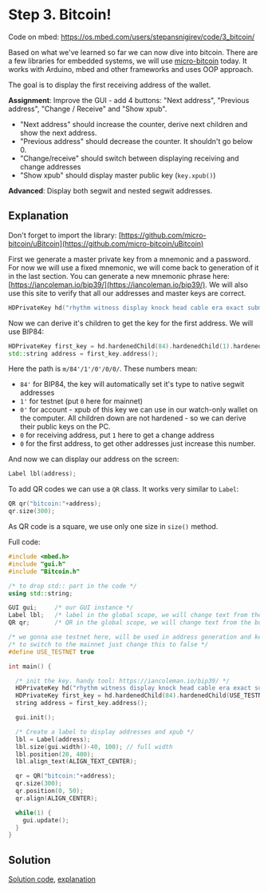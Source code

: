 # Step 3. Bitcoin!

Code on mbed: https://os.mbed.com/users/stepansnigirev/code/3_bitcoin/

Based on what we've learned so far we can now dive into bitcoin. There are a few libraries for embedded systems, we will use [micro-bitcoin](https://github.com/micro-bitcoin/uBitcoin) today. It works with Arduino, mbed and other frameworks and uses OOP approach.

The goal is to display the first receiving address of the wallet.

**Assignment**: Improve the GUI - add 4 buttons: "Next address", "Previous address", "Change / Receive" and "Show xpub".
- "Next address" should increase the counter, derive next children and show the next address.
- "Previous address" should decrease the counter. It shouldn't go below 0.
- "Change/receive" should switch between displaying receiving and change addresses
- "Show xpub" should display master public key (`key.xpub()`)

**Advanced**: Display both segwit and nested segwit addresses.

## Explanation

Don't forget to import the library: [https://github.com/micro-bitcoin/uBitcoin](https://github.com/micro-bitcoin/uBitcoin)

First we generate a master private key from a mnemonic and a password. For now we will use a fixed mnemonic, we will come back to generation of it in the last section. You can generate a new mnemonic phrase here: [https://iancoleman.io/bip39/](https://iancoleman.io/bip39/). We will also use this site to verify that all our addresses and master keys are correct.

```cpp
HDPrivateKey hd("rhythm witness display knock head cable era exact submit boost exile seek topic pool sound", "my secret password");
```

Now we can derive it's children to get the key for the first address. We will use BIP84:

```cpp
HDPrivateKey first_key = hd.hardenedChild(84).hardenedChild(1).hardenedChild(0).child(0).child(0);
std::string address = first_key.address();
```

Here the path is `m/84'/1'/0'/0/0/`. These numbers mean:
- `84'` for BIP84, the key will automatically set it's type to native segwit addresses
- `1'` for testnet (put `0` here for mainnet)
- `0'` for account - xpub of this key we can use in our watch-only wallet on the computer. All children down are not hardened - so we can derive their public keys on the PC.
- `0` for receiving address, put `1` here to get a change address
- `0` for the first address, to get other addresses just increase this number.

And now we can display our address on the screen:

```cpp
Label lbl(address);
```

To add QR codes we can use a `QR` class. It works very similar to `Label`:

```cpp
QR qr("bitcoin:"+address);
qr.size(300);
``` 

As QR code is a square, we use only one size in `size()` method.

Full code:

```cpp
#include <mbed.h>
#include "gui.h"
#include "Bitcoin.h"

/* to drop std:: part in the code */
using std::string;

GUI gui;     /* our GUI instance */
Label lbl;   /* label in the global scope, we will change text from the button callback */
QR qr;       /* QR in the global scope, we will change text from the button callback */

/* we gonna use testnet here, will be used in address generation and key derivation */
/* to switch to the mainnet just change this to false */
#define USE_TESTNET true

int main() {

  /* init the key. handy tool: https://iancoleman.io/bip39/ */
  HDPrivateKey hd("rhythm witness display knock head cable era exact submit boost exile seek topic pool sound", "my secret password");
  HDPrivateKey first_key = hd.hardenedChild(84).hardenedChild(USE_TESTNET).hardenedChild(0).child(0).child(0);
  string address = first_key.address();

  gui.init();

  /* Create a label to display addresses and xpub */
  lbl = Label(address);
  lbl.size(gui.width()-40, 100); // full width
  lbl.position(20, 400);
  lbl.align_text(ALIGN_TEXT_CENTER);

  qr = QR("bitcoin:"+address);
  qr.size(300);
  qr.position(0, 50);
  qr.align(ALIGN_CENTER);

  while(1) {
    gui.update();
  }
}
```

## Solution

[Solution code](https://os.mbed.com/users/stepansnigirev/code/3_bitcoin_solved/), [explanation](./solved.md)
